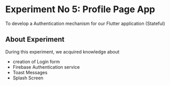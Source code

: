 # Experiment No 5: Profile Page App

To develop a Authentication mechanism for our Flutter application (Stateful)

## About Experiment

During this experiment, we acquired knowledge about
* creation of Login form
* Firebase Authentication service
* Toast Messages
* Splash Screen

